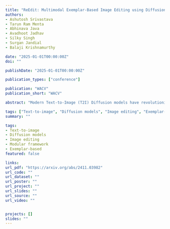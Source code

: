```yaml
---
title: "ReEdit: Multimodal Exemplar-Based Image Editing using Diffusion Models"
authors:
- Ashutosh Srivastava
- Tarun Ram Menta
- Abhinava Java
- Avadhoot Jadhav
- Silky Singh
- Surgan Jandial
- Balaji Krishnamurthy

date: "2025-01-01T00:00:00Z"
doi: ""

publishDate: "2025-01-01T00:00:00Z"

publication_types: ["conference"]

publication: "WACV"
publication_short: "WACV"

abstract: "Modern Text-to-Image (T2I) Diffusion models have revolutionized image editing by enabling the generation of high-quality photorealistic images. While the de facto method for performing edits with T2I models is through text instructions, this approach non-trivial due to the complex many-to-many mapping between natural language and images. In this work, we address exemplar-based image editing -- the task of transferring an edit from an exemplar pair to a content image(s). We propose ReEdit, a modular and efficient end-to-end framework that captures edits in both text and image modalities while ensuring the fidelity of the edited image. We validate the effectiveness of ReEdit through extensive comparisons with state-of-the-art baselines and sensitivity analyses of key design choices. Our results demonstrate that ReEdit consistently outperforms contemporary approaches both qualitatively and quantitatively. Additionally, ReEdit boasts high practical applicability, as it does not require any task-specific optimization and is four times faster than the next best baseline."

tags: ["Text-to-image", "Diffusion models", "Image editing", "Exemplar-based", "Reedit"]
summary: ""

tags:
- Text-to-image
- Diffusion models
- Image editing
- Modular framework
- Exemplar-based
featured: false

links:
url_pdf: "https://arxiv.org/abs/2411.03982"
url_code: ""
url_dataset: ""
url_poster: ""
url_project: ""
url_slides: ""
url_source: ""
url_video: ""


projects: []
slides: ""
---
```


